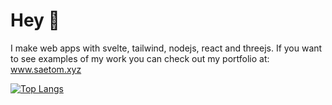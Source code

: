 # Hey 👋
I make web apps with svelte, tailwind, nodejs, react and threejs.
If you want to see examples of my work you can check out my portfolio at: www.saetom.xyz

[![Top Langs](https://github-readme-stats.vercel.app/api/top-langs/?username=MatissJurevics&theme=vue-dark)](https://github.com/anuraghazra/github-readme-stats)




